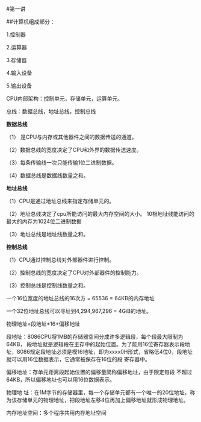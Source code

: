 #第一讲

##计算机组成部分：

1.控制器

2.运算器

3.存储器

4.输入设备

5.输出设备

CPU内部架构：控制单元，存储单元，运算单元。

总线：数据总线，地址总线，控制总线

**数据总线**

（1） 是CPU与内存或其他器件之间的数据传送的通道。

（2）数据总线的宽度决定了CPU和外界的数据传送速度。

（3）每条传输线一次只能传输1位二进制数据。

（4）数据总线是数据线数量之和。

**地址总线**

（1）CPU是通过地址总线来指定存储单元的。

（2）地址总线决定了cpu所能访问的最大内存空间的大小。
10根地址线能访问的最大的内存为1024位二进制数据

（3）地址总线是地址线数量之和。

**控制总线**

（1）CPU通过控制总线对外部器件进行控制。

（2）控制总线的宽度决定了CPU对外部器件的控制能力。

（3）控制总线是控制线数量之和。

一个16位宽度的地址总线的16次方 = 65536 = 64KB的内存地址

一个32位地址总线可以寻址到4,294,967,296 = 4GiB的地址。

物理地址=段地址\*16+偏移地址

段地址：8086CPU将1MB的存储器空间分成许多逻辑段，每个段最大限制为64KB， 段地址就是逻辑段在主存中的起始位置。为了能用16位寄存器表示段地址，8086规定段地址必须是模16地址，即为xxxx0H形式，省略低4位0，段地址就可以用16位数据表示，它通常被保存在16位的段 寄存器中。

偏移地址：存单元距离段起始位置的偏移量简称偏移地址，由于限定每段 不超过64KB，所以偏移地址也可以用16位数据表示。  
  
物理地 址：在1M字节的存储器里，每一个存储单元都有一个唯一的20位地址，称为该存储单元的物理地址，把段地址左移4位再加上偏移地址就形成物理地址。

内存地址空间：多个程序共用内存地址空间
